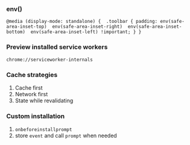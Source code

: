 ### env()

`@media (display-mode: standalone) { 
    .toolbar {
    padding: env(safe-area-inset-top) 
             env(safe-area-inset-right) 
             env(safe-area-inset-bottom) 
             env(safe-area-inset-left) !important;
    }
}`


### Preview installed service workers

`chrome://serviceworker-internals`

### Cache strategies

1. Cache first
2. Network first
3. State while revalidating 

### Custom installation

1. `onbeforeinstallprompt`
2. store `event` and call `prompt` when needed
